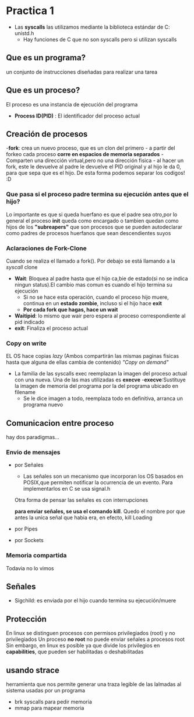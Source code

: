 # Practica 1

- Las **syscalls** las utilizamos mediante la biblioteca estándar de C: unistd.h
  - Hay funciones de C que no son syscalls pero si utilizan syscalls

## Que es un programa?

un conjunto de instrucciones diseñadas para realizar una tarea

## Que es un proceso?

El proceso es una instancia de ejecución del programa

- **Process ID(PID)** : El identificador del proceso actual

## Creación de procesos

-**fork**: crea un nuevo proceso, que es un clon del primero
    - a partir del forkeo cada proceso **corre en espacios de memoria separados**
        - Comparten una dirección virtual,pero no una dirección fisica 
    - al hacer un fork, este le devuelve al padre le devuelve el PID original y al hijo le da 0, para que sepa que es el hijo. De esta forma podemos separar los codigos! :D

### Que pasa si el proceso padre termina su ejecución antes que el hijo?

Lo importante es que si queda huerfano es que el padre sea otro,por lo general
el proceso **init** queda como encargado o tambien quedan como hijos de los **"subreapers"**
que son procesos que se pueden autodeclarar como padres de procesos huerfanos que sean descendientes suyos

### Aclaraciones de Fork-Clone

Cuando se realiza el llamado a fork(). Por debajo se está llamando a la *syscall* clone

- **Wait**: Bloquea al padre hasta que el hijo ca,bie de estado(si no se indica ningun status).El cambio mas comun es cuando el hijo termina su ejecución
    - Si no se hace esta operación, cuando el proceso hijo muere, continua en un **estado zombie**, incluso si el hijo hace **exit**
    - **Por cada fork que hagas, hace un wait**
- **Waitipid**: lo mismo que wair pero espera al proceso correspondiente al pid indicado
- **exit**: Finaliza el proceso actual

### Copy on write
EL OS hace copias *lazy* (Ambos compartirán las mismas paginas fisicas hasta que alguna de ellas cambia de contenido) *"Copy on demand"*

- La familia de las syscalls exec reemplazan la imagen del proceso actual con una nueva. Una de las mas utilizadas es **execve**
    -**execve**:Sustituye la imagen de memoria del programa por la del programa ubicado en filename
    - Se le dice imagen a todo, reemplaza todo en definitiva, arranca un programa nuevo 

## Comunicacion entre proceso
hay dos paradigmas...
### Envio de mensajes 
- por Señales
    - Las señales son un mecanismo que incorporan los OS basados en POSIX,que permiten notificar la ocurrencia de un evento. Para implementarlos en C se usa signal.h

    Otra forma de pensar las señales es con interrupciones 

    **para enviar señales, se usa el comando kill**. Quedo el nombre por que antes la unica señal que habia era, en efecto, kill Loading
- por Pipes
- por Sockets 
### Memoria compartida 
Todavia no lo vimos 

## Señales 
- Sigchild: es enviada por el hijo cuando termina su ejecución/muere 

## Protección 
En linux se distinguen procesos con permisos  privilegiados (root) y no privilegiados
Un proceso **no root** no puede enviar señales a procesos root
Sin embargo, en linux es posible ya que divide los privilegios en **capabilities**, que pueden ser habilitadas o deshabilitadas 

## usando strace
herramienta que nos permite generar una traza legible de las lalmadas al sistema usadas por un programa 
- brk syscalls para pedir memoria 
- mmap para mapear memoria 